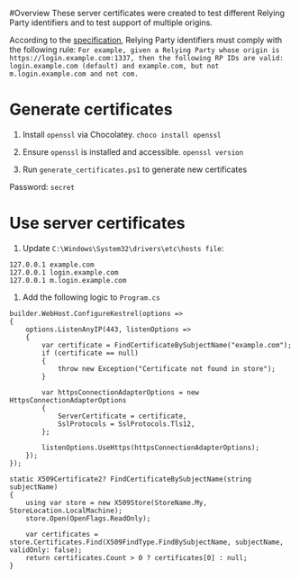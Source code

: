 #Overview
These server certificates were created to test different Relying Party identifiers and to test support of multiple origins.

According to the [specification](https://www.w3.org/TR/webauthn-2/#rp-id), Relying Party identifiers must comply with the following rule:
`For example, given a Relying Party whose origin is https://login.example.com:1337, then the following RP IDs are valid: login.example.com (default) and example.com, but not m.login.example.com and not com.`

# Generate certificates
1. Install `openssl` via Chocolatey.
`choco install openssl`

1. Ensure `openssl` is installed and accessible.
`openssl version`

1. Run `generate_certificates.ps1` to generate new certificates

Password: `secret`

# Use server certificates
1. Update `C:\Windows\System32\drivers\etc\hosts file`:
```
127.0.0.1 example.com
127.0.0.1 login.example.com
127.0.0.1 m.login.example.com
```

1. Add the following logic to `Program.cs`
```
builder.WebHost.ConfigureKestrel(options =>
{
    options.ListenAnyIP(443, listenOptions =>
    {
        var certificate = FindCertificateBySubjectName("example.com");
        if (certificate == null)
        {
            throw new Exception("Certificate not found in store");
        }

        var httpsConnectionAdapterOptions = new HttpsConnectionAdapterOptions
        {
            ServerCertificate = certificate,
            SslProtocols = SslProtocols.Tls12,
        };

        listenOptions.UseHttps(httpsConnectionAdapterOptions);
    });
});

static X509Certificate2? FindCertificateBySubjectName(string subjectName)
{
    using var store = new X509Store(StoreName.My, StoreLocation.LocalMachine);
    store.Open(OpenFlags.ReadOnly);

    var certificates = store.Certificates.Find(X509FindType.FindBySubjectName, subjectName, validOnly: false);
    return certificates.Count > 0 ? certificates[0] : null;
}
```